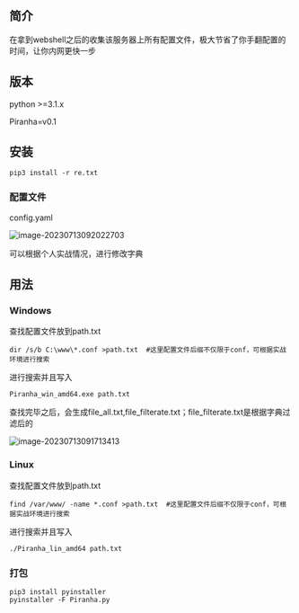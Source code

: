 ## 简介

在拿到webshell之后的收集该服务器上所有配置文件，极大节省了你手翻配置的时间，让你内网更快一步

## 版本

python >=3.1.x

Piranha=v0.1

## 安装

```
pip3 install -r re.txt
```

### 配置文件

config.yaml

![image-20230713092022703](https://github.com/mamba-2021/Piranha/assets/75511051/a89ee427-6b4c-4c57-9749-1c046496c330)


可以根据个人实战情况，进行修改字典

## 用法

### Windows

查找配置文件放到path.txt

```
dir /s/b C:\www\*.conf >path.txt  #这里配置文件后缀不仅限于conf，可根据实战环境进行搜索
```

进行搜索并且写入

```
Piranha_win_amd64.exe path.txt
```

查找完毕之后，会生成file_all.txt,file_filterate.txt；file_filterate.txt是根据字典过滤后的

![image-20230713091713413](https://github.com/mamba-2021/Piranha/assets/75511051/d3bbcf94-201a-447c-a4ac-461cfa57926c)


### Linux

查找配置文件放到path.txt

```
find /var/www/ -name *.conf >path.txt  #这里配置文件后缀不仅限于conf，可根据实战环境进行搜索
```

进行搜索并且写入

```
./Piranha_lin_amd64 path.txt
```

### 打包

```
pip3 install pyinstaller
pyinstaller -F Piranha.py
```

